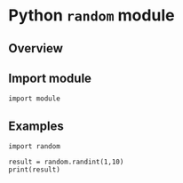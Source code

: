 # Python `random` module

## Overview

## Import module
   ```
   import module

   ```
## Examples
   ```
   import random

   result = random.randint(1,10)
   print(result)
   
   ```